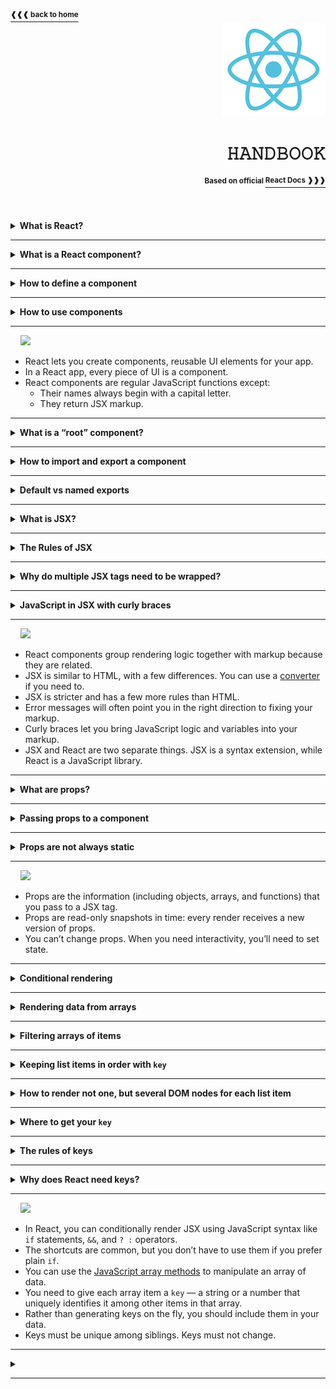 <a href="https://github.com/LisKorzun/react---technical-assignments/tree/main#readme-top">
    <sup><b>❰❰❰ back to home</b></sup>
</a>
<a name="top"></a>

<div align="right">
    <a href="https://react.dev/">
        <img alt="react logo" src="/extra-materials/images/react-logo.png" height="150"/>
    </a>
    <h1>𝙷𝙰𝙽𝙳𝙱𝙾𝙾𝙺</h1>
    <sup><b>Based on official </b></sup>
    <a href="https://react.dev/learn"><sup><b>React Docs ❱❱❱</b></sup></a>
    <br />
    <br />
</div>
<br />
<br />

<details><summary><b>What is React? </b></summary><br/>
    <p>React (aka React.js or ReactJS) is an open-source front-end JavaScript library 
    that is used for building composable user interfaces (UI), especially for single-page applications. 
    It is used for handling view layer for web and mobile apps based on components in a declarative approach. <br/>
    <div align='center'><sub>✧ React was created by Jordan Walke, a software engineer working for Facebook. ✧<br/>
    ✧ React was first deployed on Facebook's News Feed in 2011 and on Instagram in 2012. It was open-sourced at JSConf US in May 2013. ✧</sub></div></p>
</details><hr/>

<details><summary><b>What is a React component?</b></summary><br/>
    <p>React applications are built from isolated pieces of UI called components. 
    A component is a piece of the UI (user interface) that has its own logic and appearance.  
    <b><u>A React component is a JavaScript function that returns markup.</u></b> 
    Components can be as small as a button, or as large as an entire page. </p>
 
```js
function MyButton() {
  return (
    <button>I'm a button</button>
  );
}
```

**⛓ React component names must always start with a capital letter, while HTML tags must be lowercase.**
<div align='center'>
    <sup>✧ React lets you combine your markup, CSS, and JavaScript into custom “components”, reusable UI elements for your app. ✧<br/>
    ✧ Just like with HTML tags, you can compose, order and nest components to design whole pages. ✧<br/>✧ As your project grows, 
    you will notice that many of your designs can be composed by reusing components you already wrote, speeding up your development. ✧</sup>
</div>
</details><hr/>

<details><summary><b>How to define a component</b> </summary>
    <br/><p>React component is a JavaScript function that you can sprinkle with markup.</p>

```js
export default function Profile() {
  return (
    <img
      src="https://i.imgur.com/MK3eW3Am.jpg"
      alt="Katherine Johnson"
    />
  )
}

```
**1. Export the component.**
  - The `export default` prefix is a standard JavaScript syntax (not specific to React).

**2. Define the function.** 
  - With `function Profile() { }` you define a JavaScript function with the name Profile.

**3. Add markup.**
  - The component returns an <img /> tag with src and alt attributes. <img /> is written like HTML, 
  but it is actually JavaScript under the hood! This syntax is called [JSX](https://react.dev/learn/writing-markup-with-jsx), and it lets you embed markup inside JavaScript.

**⛓ Return statements can be written all on one line 
or you must wrap it in a pair of parentheses.**
<div align="center">
  <sup>✧ There are still a few rare class component use cases that do not yet have a Hook-based equivalent. 
  <br/>Class components remain supported, and are documented in the <a href="https://react.dev/reference/react/legacy">Legacy API</a> section. ✧</sup>
</div>
</details><hr/>

<details><summary><b>How to use components</b></summary><br/>

Once you’ve defined your `ComponentA` component, you can nest it inside other components e.g. `ComponentB`.

```js
function ComponentA() {
  return <div>Component A</div>;
}

export default function ComponentB() {
  return (
      <div>
          <p>Component B</p>
          <ComponentA />
      </div>
  );
}
```

Because the `ComponentA` component is rendered inside `ComponentB` we can say that
`ComponentB` is a **parent** component, rendering `ComponentA` as a “**child**”. 

**⛓ This is part of the magic of React: you can define a component once, 
and then use it in as many places and as many times as you like.**
</details><hr/>

&nbsp;&nbsp;&nbsp;&nbsp;![][Recap]
- React lets you create components, reusable UI elements for your app.
- In a React app, every piece of UI is a component.
- React components are regular JavaScript functions except:
  - Their names always begin with a capital letter. 
  - They return JSX markup.

<hr/>
<details><summary><b>What is a “root” component?</b></summary><br/>

Any React application begins at a “root” component. Usually,
it is created automatically when you start a new project.
For example, if you use **CodeSandbox** or **Create React App**,
the root component is defined in `src/App.js`.
If you use the framework **Next.js**, the root component is defined in `pages/index.js`.

Most React apps use components all the way down. This means that 
you won’t only use components for reusable pieces like buttons, 
but also for larger pieces like sidebars, lists, and ultimately, complete pages! 
Components are a handy way to organize UI code and markup, 
even if some of them are only used once.

Still, many websites only use React [to add interactivity to existing HTML pages](https://react.dev/learn/add-react-to-an-existing-project#using-react-for-a-part-of-your-existing-page). 
They have many root components instead of a single one for the entire page.

</details><hr/>

<details><summary><b>How to import and export a component</b></summary><br/>

The magic of components lies in their reusability: you can create components that are composed of other components. 
But as you nest more and more components, it often makes sense to start splitting them into different files.

You can move a component in three steps:
1. **Make** a new JS file to put the components in.
2. **Export** your function component from that file (using either [default or named](https://react.dev/learn/importing-and-exporting-components#default-vs-named-exports) exports).
3. **Import** it in the file where you’ll use the component (using the corresponding technique for importing default or named exports).
<div align='right'>
  <a href="https://react.dev/learn/importing-and-exporting-components#exporting-and-importing-a-component">
    <sup><b>React Docs ❱❱❱</b></sup>
  </a>
</div>
</details><hr/>

<details><summary><b>Default vs named exports</b></summary><br/>

There are two primary ways to export values with JavaScript: default exports and named exports. 
You can use one or both of them in the same file. 

**⛓ A file can have no more than one default export, but it can have as many named exports as you like.**

<img src="/extra-materials/images/i_import-export.svg"/>

How you export your component dictates how you must import it. You will get an error if you try to import a default export the same way you would a named export!

- Default
  - `export default function Button() {}`
  - `import Button from './Button.js';`
    - When you write a `default` import, you can put `any name` you want after import.
- Named
  - `export function Button() {}`
  - `import { Button } from './Button.js';`
    - In contrast, with named imports, the name has to match on both sides.
    - Either './Button.js' or './Button' will work with React, though the former is closer to how native ES Modules work.
<div align='right'>
  <a href="https://react.dev/learn/importing-and-exporting-components#default-vs-named-exports">
    <sup><b>React Docs ❱❱❱</b></sup>
  </a>
</div>
</details><hr/>

<details><summary><b>What is JSX?</b></summary><br/>

JSX is a syntax extension for JavaScript that lets you write HTML-like markup inside a JavaScript file.

Each React component is a JavaScript function that may contain some markup that React renders into the browser. 
React components use a syntax extension called JSX to represent that markup. 
JSX looks a lot like HTML, but it is a bit stricter and can display dynamic information.

**⛓ JSX and React are two separate things. They’re often used together, but you can use them independently of each other. 
JSX is a syntax extension, while React is a JavaScript library.**

```js
function App() {
  return <h1 className="greeting">Hello World</h1>;
}
```

Browsers don’t understand JSX out of the box, so most React users rely on a compiler like Babel or TypeScript [to transform JSX code into regular JavaScript](https://legacy.reactjs.org/blog/2020/09/22/introducing-the-new-jsx-transform.html#whats-a-jsx-transform).
This is what the modern JSX transform compiles it to:

```js
// Inserted by a compiler (don't import it yourself!)
import {jsx as _jsx} from 'react/jsx-runtime';

function App() {
  return _jsx('h1', { children: 'Hello world', className: 'greeting' });
}
```

If you don’t like JSX or can’t use it in your project, you can use `createElement` [as an alternative](https://react.dev/reference/react/createElement).

```js
import { createElement } from 'react';

function Greeting({ name }) {
  return createElement(
    'h1',
    { className: 'greeting' },
    'Hello world'
  );
}
```
<div align='right'>
  <a href="https://react.dev/learn/writing-markup-with-jsx">
    <sup><b>React Docs ❱❱❱</b></sup>
  </a>
</div>
</details><hr/>

<details><summary><b>The Rules of JSX</b></summary>

#### 1. Return a single root element
To return multiple elements from a component, wrap them with a single parent tag e.g. `<div>` or `<>`.
This empty tag is called a [Fragment](https://react.dev/reference/react/Fragment).
#### 2. Close all the tags
JSX requires tags to be explicitly closed: self-closing tags like <img> must become `<img />`, and wrapping tags like `<li> oranges` must be written as `<li>oranges</li>`.
#### 3. camelCase all most of the things
JSX turns into JavaScript and attributes written in JSX become keys of JavaScript objects. 
In your own components, you will often want to read those attributes into variables. 
But JavaScript has limitations on variable names. For example, their names can’t contain dashes or be reserved words like `class`.
This is why, in React, many HTML and SVG attributes are written in camelCase. See [the list of DOM component props](https://react.dev/reference/react-dom/components/common#common-props).
<div align='right'>
  <a href="https://react.dev/learn/writing-markup-with-jsx#the-rules-of-jsx">
    <sup><b>React Docs ❱❱❱</b></sup>
  </a>
</div>
</details><hr/>

<details><summary><b>Why do multiple JSX tags need to be wrapped?</b></summary><br/>

JSX looks like HTML, but under the hood it is transformed into plain JavaScript objects. 
You can’t return two objects from a function without wrapping them into an array. 
This explains why you also can’t return two JSX tags without wrapping them into another tag or a Fragment.
<div align='right'>
  <a href="https://react.dev/learn/writing-markup-with-jsx#why-do-multiple-jsx-tags-need-to-be-wrapped">
    <sup><b>React Docs ❱❱❱</b></sup>
  </a>
</div>
</details><hr/>

<details><summary><b>JavaScript in JSX with curly braces</b></summary><br/>

**1. JSX attributes inside quotes are passed as strings.** 
  - When you want to pass a string attribute to JSX, you put it in **single or double quotes**.
  - Unlike string literals in JavaScript, string literals within JSX attributes can’t contain escaped quotes.

**2. Curly braces let you bring JavaScript logic and variables into your markup.**
  - Sometimes you will want to add a little JavaScript logic or reference a dynamic property inside that markup.
    In this situation, you can **use curly braces** in your JSX to open a window to JavaScript.
    Any JavaScript expression will work between curly braces, including function calls.

**3. Curly braces work inside the JSX tag content or immediately after `=` in attributes.**
  - As text directly inside a JSX tag: 
    - ✅ `<h1>{name}'s To Do List</h1>` works, 
    - 🔴 but `<{tag}>Gregorio Y. Zara's To Do List</{tag}>` will not.
  - As attributes immediately following the `=` sign: 
    - ✅ `src={avatar}` will read the avatar variable, 
    - 🔴 but `src="{avatar}"` will pass the string `"{avatar}"`.

**4. `{{` and `}}` is not special syntax: it’s a JavaScript object tucked inside JSX curly braces.**
  - The next time you see `{{` and `}}` in JSX, know that it’s nothing more than an object inside the JSX curlies!
  - Inline style properties are written in camelCase. For example, HTML `<ul style="background-color: black">` would be written as `<ul style={{ backgroundColor: 'black' }}>`  in your component.
<div align='right'>
  <a href="https://react.dev/learn/javascript-in-jsx-with-curly-braces">
    <sup><b>React Docs ❱❱❱</b></sup>
  </a>
</div>
</details><hr/>

&nbsp;&nbsp;&nbsp;&nbsp;![][Recap]
- React components group rendering logic together with markup because they are related.
- JSX is similar to HTML, with a few differences. You can use a [converter](https://transform.tools/html-to-jsx) if you need to.
- JSX is stricter and has a few more rules than HTML.
- Error messages will often point you in the right direction to fixing your markup.
- Curly braces let you bring JavaScript logic and variables into your markup.
- JSX and React are two separate things. JSX is a syntax extension, while React is a JavaScript library.

<hr/>
<details><summary><b>What are props?</b></summary><br/>

- **Props** are the information that you pass to a JSX tag. 
- React components use `props` to communicate with each other.
Every parent component can pass some information to its child components by giving them props. 
- You can pass any JavaScript value through them, including `objects`, `arrays`, and `functions`.
- Props let you think about parent and child components independently.
<div align='right'>
  <a href="https://react.dev/learn/passing-props-to-a-component">
    <sup><b>React Docs ❱❱❱</b></sup>
  </a>
</div>
</details><hr/>

<details><summary><b>Passing props to a component</b></summary><br/>

**1. To pass props, add them to the JSX, just like you would with HTML attributes.**

```js
export default function Profile() {
  return (
    <Avatar
      person={{ name: 'Lin Lanying', imageId: '1bX5QH6' }}
      size={100}
    />
  );
}
```
**2. To read props, use the `function Avatar({ person, size })` destructuring syntax.**

- "Props" serve the same role as arguments serve for functions. 
In fact, props are the only argument to your component! 
React component functions accept a single argument - a `props` object.

```js
function Avatar(props) {
  let person = props.person;
  let size = props.size;
  // ...
}
```
- Usually you don’t need the whole props object itself, so you destructure it into individual props.
This syntax is called “destructuring”.

```js
function Avatar({ person, size }) {
  // ...
}
```

**3. You can specify a default value like `size = 100`, which is used for missing and undefined props.**

```js
function Avatar({ person, size = 100 }) {
  // ...
}
```

- The default value is only used if the size prop is missing or if you pass `size={undefined}`. 
But if you pass `size={null}` or `size={0}`, the default value will not be used.

**4. You can forward ALL props with `<Avatar {...props} />` JSX spread syntax, but don’t overuse it!**

- There’s nothing wrong with repetitive code—it can be more legible. But at times you may value conciseness. 
Because `Profile` don’t use any of their props directly, it can make sense to use a more concise “spread” syntax:

```js
function Profile(props) {
  return (
    <div className="card">
      <Avatar {...props} />
    </div>
  );
}
```

**5. Nested JSX like `<Card><Avatar /></Card>` will appear as Card component’s `children` prop.**

- You can think of a component with a children prop as having a “hole” that can be “filled in” by its parent components with arbitrary JSX. 
You will often use the children prop for visual wrappers: panels, grids, etc.

- When you nest content inside a JSX tag, the parent component will receive that content in a prop called `children`. 
For example, the Card component below will receive a children prop set to <Avatar /> and render it in a wrapper div:

```js
import Avatar from './Avatar.js';

function Card({ children }) {
  return (
    <div className="card">
      {children}
    </div>
  );
}

export default function Profile() {
  return (
    <Card>
      <Avatar/>
    </Card>
  );
}

```

<div align='right'>
  <a href="https://react.dev/learn/passing-props-to-a-component#passing-props-to-a-component">
    <sup><b>React Docs ❱❱❱</b></sup>
  </a>
</div>
</details><hr/>

<details><summary><b>Props are not always static</b></summary><br/>

- A component may receive different props over time.
- Props reflect a component’s data at any point in time, rather than only in the beginning.
- However, props are **immutable** — a term from computer science meaning “unchangeable”. 
When a component needs to change its props (for example, in response to a user interaction or new data), 
it will have to “ask” its parent component to pass it different props — a new object! 
Its old props will then be cast aside, and eventually the JavaScript engine will reclaim the memory taken by them.
<div align='right'>
  <a href="https://react.dev/learn/passing-props-to-a-component#how-props-change-over-time">
    <sup><b>React Docs ❱❱❱</b></sup>
  </a>
</div>
</details><hr/>

&nbsp;&nbsp;&nbsp;&nbsp;![][Recap]
- Props are the information (including objects, arrays, and functions) that you pass to a JSX tag.
- Props are read-only snapshots in time: every render receives a new version of props. 
- You can’t change props. When you need interactivity, you’ll need to set state.

<hr/>
<details><summary><b>Conditional rendering</b></summary><br/>

In React, control flow (like conditions) is handled by JavaScript.

**1. You can return a JSX expression conditionally with an `if` statement.**

```js
function Item({ name, isPacked }) {
    if (isPacked) {
        return <li className="item">{name} ✔</li>;
    }
    return <li className="item">{name}</li>;
}

```

**2. You can use a compact syntax for writing a conditional expression — the conditional operator or “ternary operator”.**
  - In JSX, `{cond ? <A /> : <B />}` means “_if `cond`, render `<A />`, otherwise `<B />`_”.

```js
function Item({ name, isPacked }) {
    return (
        <li className="item">
            {isPacked ? name + ' ✔' : name}
        </li>
    );
}
```

**3. You can render some JSX when the condition is `true`, or render nothing otherwise using logical `AND` operator (`&&`) .**
  - In JSX, `{cond && <A />}` means “_if `cond`, render `<A />`, otherwise nothing_”.
  - Don’t put numbers on the left side of `&&.` if the left side is 0, then the whole expression gets that value (0), and React will happily render `0` rather than nothing.

```js
function Item({ name, isPacked }) {
    return (
        <li className="item">
            {name} {isPacked && '✔'}
        </li>
    );
}
```

**4. You can conditionally save some JSX to a variable and then include it inside other JSX by using the curly braces.**

```js
function Item({ name, isPacked }) {
  let itemContent = name;
  if (isPacked) {
    itemContent = name + " ✔";
  }
  return (
    <li className="item">
      {itemContent}
    </li>
  );
}

// this works not only for text, but for arbitrary JSX too:
function Item2({ name, isPacked }) {
    let itemContent = name;
    if (isPacked) {
        itemContent = (
            <del>
                {name + " ✔"}
            </del>
        );
    }
    return (
        <li className="item">
            {itemContent}
        </li>
    );
}
```

<div align='right'>
  <a href="https://react.dev/learn/conditional-rendering">
    <sup><b>React Docs ❱❱❱</b></sup>
  </a>
</div>
</details><hr/>

<details><summary><b>Rendering data from arrays</b></summary><br/>

You will often need to show several instances of the same component using different data when building interfaces.
In these situations, you can store that data in JavaScript objects and arrays and use methods like `map()` and `filter()` to render lists of components from them.

```js
// 1. Move the data into an array:
const people = ['Alesia', 'John', 'Ben', 'Alex']

// 2. Map the people members into a new array of JSX nodes:
const listItems = people.map(person => <li>{person}</li>);

// 3. Return listItems from your component:
return <ul>{listItems}</ul>;
```
```js
// Here is the result:
const people = ['Alesia', 'John', 'Ben', 'Alex']

export default function Members() {
    const listItems = people.map(person =>
        <li>{person}</li>
    );
    return <ul>{listItems}</ul>;
}
```
<div align='right'>
  <a href="https://react.dev/learn/rendering-lists#rendering-data-from-arrays">
    <sup><b>React Docs ❱❱❱</b></sup>
  </a>
</div>
</details><hr/>

<details><summary><b>Filtering arrays of items</b></summary><br/>

This data can be structured even more.
```js
const people = [{
  name: 'Creola Katherine Johnson',
  profession: 'mathematician',
}, {
  name: 'Mario José Molina-Pasquel Henríquez',
  profession: 'chemist',
}, {
  name: 'Mohammad Abdus Salam',
  profession: 'physicist',
}, {
  name: 'Percy Lavon Julian',
  profession: 'chemist',  
}];
```

Let’s say you want a way to only show people whose profession is `chemist`.

```js
// 1. Create a new array of just “chemist” people:
const chemists = people.filter(person =>
    person.profession === 'chemist'
);

// 2. Map over chemists:
const listItems = chemists.map(person =>
    <li>
        <b>{person.name}:</b>
        {' ' + person.profession}
    </li>
);

// 3. Return the listItems from your component:
return <ul>{listItems}</ul>;
```
```js
// Here is the result:
export default function List() {
  const chemists = people.filter(person =>
    person.profession === 'chemist'
  );
  const listItems = chemists.map(person =>
      <li>
          <b>{person.name}:</b>
          {' ' + person.profession}
      </li>
  );
  return <ul>{listItems}</ul>;
}
```

<div align='right'>
  <a href="https://react.dev/learn/rendering-lists#filtering-arrays-of-items">
    <sup><b>React Docs ❱❱❱</b></sup>
  </a>
</div>
</details><hr/>

<details><summary><b>Keeping list items in order with <code>key</code></b></summary><br/>

Notice that all the examples above show an error in the console:
`Warning: Each child in a list should have a unique “key” prop.`

You need to give each array item a `key` — **a string or a number that uniquely identifies it** among other items in that array:

```js
<li key={person.id}>...</li>
```
<div align="center"><sub>✧ JSX elements directly inside a <code>map()</code> call <b>always need keys</b>! ✧ </sub></div><br />

Keys tell React which array item each component corresponds to, so that it can match them up later. 
This becomes important if your array items can move (e.g. due to sorting), get inserted, or get deleted. 
A well-chosen `key` helps React infer what exactly has happened, and make the correct updates to the DOM tree.
<div align='right'>
  <a href="https://react.dev/learn/rendering-lists#keeping-list-items-in-order-with-key">
    <sup><b>React Docs ❱❱❱</b></sup>
  </a>
</div>
</details><hr/>

<details><summary><b>How to render not one, but several DOM nodes for each list item</b></summary><br/>

The short `<>...</>` Fragment syntax won’t let you pass a key, 
so you need to either group them into a single `<div>`, 
or use the slightly longer and more explicit `<Fragment>` syntax:

```js
import { Fragment } from 'react';

// ...

const listItems = people.map(person =>
  <Fragment key={person.id}>
    <h1>{person.name}</h1>
    <p>{person.bio}</p>
  </Fragment>
);
```
<div align='right'>
  <a href="https://react.dev/learn/rendering-lists#displaying-several-dom-nodes-for-each-list-item">
    <sup><b>React Docs ❱❱❱</b></sup>
  </a>
</div>
</details><hr/>

<details><summary><b>Where to get your <code>key</code></b></summary><br/>

**1. Data from a database:** If your data is coming from a database, you can use the database keys/IDs, which are unique by nature.

**2. Locally generated data:** If your data is generated and persisted locally, use an incrementing counter, `crypto.randomUUID()` or a package like `uuid` when creating items.
<div align='right'>
  <a href="https://react.dev/learn/rendering-lists#where-to-get-your-key">
    <sup><b>React Docs ❱❱❱</b></sup>
  </a>
</div>
</details><hr/>

<details><summary><b>The rules of keys</b></summary><br/>

- **Keys must be unique among siblings.**
    - However, it’s okay to use the same keys for JSX nodes in **_different_** arrays.
- **Keys must not change** or that defeats their purpose!
  - Don’t generate them while rendering.
<div align='right'>
  <a href="https://react.dev/learn/rendering-lists#rules-of-keys">
    <sup><b>React Docs ❱❱❱</b></sup>
  </a>
</div>
</details><hr/>

<details><summary><b>Why does React need keys?</b></summary><br/>

**JSX keys** in an array let us uniquely identify an item between its siblings. 
A well-chosen `key` provides more information than the position within the array. 
Even if the position changes due to reordering, the `key` lets React identify the item throughout its lifetime.

- **Index as a key often leads to subtle and confusing bugs.**
  - You might be tempted to use an item’s `index` in the array as its `key`.
    In fact, that’s what React will use if you don’t specify a `key` at all.
    But the order in which you render items will change over time if an item is inserted, deleted, or if the array gets reordered.
  - In rare cases where items never reorder, `index` as a `key` is acceptable.

- **Do not generate keys on the fly, e.g. with `key={Math.random()}`.**
  - This will cause keys to never match up between renders, leading to all your components and DOM being recreated every time. 
  Not only is this slow, but it will also lose any user input inside the list items. 
  Instead, use a stable ID based on the data.

- **Note that your components won’t receive key as a prop.**
  - It’s only used as a hint by React itself. 
  If your component needs an <code>ID</code>, you have to pass it as a separate <code>prop</code>:</sub></div>
  `<Profile key={id} userId={id} />`

<div align='right'>
  <a href="https://react.dev/learn/rendering-lists#why-does-react-need-keys">
    <sup><b>React Docs ❱❱❱</b></sup>
  </a>
</div>
</details><hr/>

&nbsp;&nbsp;&nbsp;&nbsp;![][Recap]
- In React, you can conditionally render JSX using JavaScript syntax like `if` statements, `&&`, and `? :` operators.
- The shortcuts are common, but you don’t have to use them if you prefer plain `if`.
- You can use the [JavaScript array methods](https://developer.mozilla.org/en-US/docs/Web/JavaScript/Reference/Global_Objects/Array) to manipulate an array of data.
- You need to give each array item a `key` — a string or a number that uniquely identifies it among other items in that array.
- Rather than generating keys on the fly, you should include them in your data.
- Keys must be unique among siblings. Keys must not change.
<hr/>

<details><summary><b></b></summary><br/>

<div align='right'>
  <a href="">
    <sup><b>React Docs ❱❱❱</b></sup>
  </a>
</div>
</details><hr/>


[Recap]: https://img.shields.io/badge/recap-149eca.svg?&logo=react&logoColor=white&style=for-the-badge
